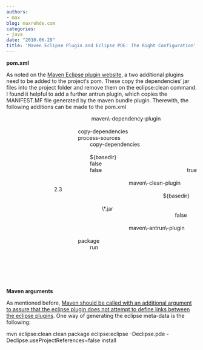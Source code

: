 ```yaml
---
authors:
- max
blog: maxrohde.com
categories:
- java
date: "2010-06-29"
title: 'Maven Eclipse Plugin and Eclipse PDE: The Right Configuration'
---
```


**pom.xml**

As noted on the [Maven Eclipse plugin website](http://maven.apache.org/plugins/maven-eclipse-plugin/pde.html), a two additional plugins need to be added to the project‘s pom. These copy the dependencies‘ jar files into the project folder and remove them on the eclipse:clean command. I found it helpful to add a further antrun plugin, which copies the MANIFEST.MF file generated by the maven bundle plugin. Therewith, the following additions can be made to the pom.xml

<!-- MAVEN ECLIPSE PLUGIN --> <!--                                 Dependency Plugin used to copy the dependency JARs into the root                                 project folder. There the Maven eclipse plugin will add them to the                                 classpath of PDE projects.                         \-->                         <plugin\>                                 <artifactId\>maven\-dependency-plugin</artifactId\>                                 <executions\>                                         <execution\>                                                 <id\>copy-dependencies</id\>                                                 <phase\>process-sources</phase\>                                                 <goals\>                                                         <goal\>copy-dependencies</goal\>                                                 </goals\>                                                 <configuration\>                                                         <outputDirectory\>${basedir}</outputDirectory\>                                                         <overWriteReleases\>false</overWriteReleases\>                                                         <overWriteSnapshots\>false</overWriteSnapshots\>                                                         <overWriteIfNewer\>true</overWriteIfNewer\>                                                 </configuration\>                                         </execution\>                                 </executions\>                         </plugin\>

<!--                                 Cleanup necessary because of PDE tweaks, clear the project directory                         \-->                         <plugin\>                                 <artifactId\>maven\-clean-plugin</artifactId\>                                 <version\>2.3</version\>                                 <configuration\>                                         <filesets\>                                                 <fileset\>                                                         <directory\>${basedir}</directory\>                                                         <includes\>                                                                 <include\>\*.jar</include\>                                                         </includes\>                                                         <followSymlinks\>false</followSymlinks\>                                                 </fileset\>                                         </filesets\>                                 </configuration\>                         </plugin\>

<!--                                 Keep the MANIFEST.MF used by eclipse in sync with the MANIFEST.MF                                 created by the maven bundle plugin                         \-->                         <plugin\>                                 <artifactId\>maven\-antrun\-plugin</artifactId\>                                 <executions\>                                         <execution\>                                                 <phase\>package</phase\>                                                 <goals\>                                                         <goal\>run</goal\>                                                 </goals\>                                                 <configuration\>                                                         <tasks\>                                                                 <delete file\="${basedir}/META-INF/MANIFEST.MF" />                                                                 <copy file\="target/classes/META-INF/MANIFEST.MF" tofile\="${basedir}/META-INF/MANIFEST.MF" />                                                         </tasks\>                                                 </configuration\>                                         </execution\>                                 </executions\>                         </plugin\>

**Maven arguments**

As mentioned before, [Maven should be called with an additional argument to assure that the eclipse plugin does not attempt to define links between the eclipse plugins](http://maxrohde.com/2010/06/25/maven-eclipse-plugin-problem-with-project-dependencies/). One way of generating the eclipse meta-data is the following:

mvn eclipse:clean clean package eclipse:eclipse -Declipse.pde -Declipse.useProjectReferences=false install